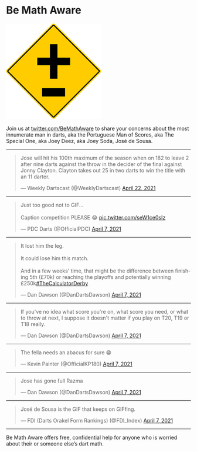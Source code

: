 # Be Math Aware

![Be Math Aware logo](bemathaware-transparent.png "Be Math Aware logo")

Join us at [twitter.com/BeMathAware](https://twitter.com/bemathaware) to share your concerns about the most innumerate man in darts, aka the Portuguese Man of Scores, aka The Special One, aka Joey Deez, aka Joey Soda, José de Sousa.

---

<blockquote class="twitter-tweet"><p lang="en" dir="ltr">Jose will hit his 100th maximum of the season when on 182 to leave 2 after nine darts against the throw in the decider of the final against Jonny Clayton. Clayton takes out 25 in two darts to win the title with an 11 darter.</p>&mdash; Weekly Dartscast (@WeeklyDartscast) <a href="https://twitter.com/WeeklyDartscast/status/1385339896060055553?ref_src=twsrc%5Etfw">April 22, 2021</a></blockquote>

---

<blockquote class="twitter-tweet"><p lang="en" dir="ltr">Just too good not to GIF...<br><br>Caption competition PLEASE 😂 <a href="https://t.co/seW1ce0sIz">pic.twitter.com/seW1ce0sIz</a></p>&mdash; PDC Darts (@OfficialPDC) <a href="https://twitter.com/OfficialPDC/status/1379901652690472961?ref_src=twsrc%5Etfw">April 7, 2021</a></blockquote>

---

<blockquote class="twitter-tweet"><p lang="en" dir="ltr">It lost him the leg.<br><br>It could lose him this match.<br><br>And in a few weeks&#39; time, that might be the difference between finishing 5th (£70k) or reaching the playoffs and potentially winning £250k<a href="https://twitter.com/hashtag/TheCalculatorDerby?src=hash&amp;ref_src=twsrc%5Etfw">#TheCalculatorDerby</a></p>&mdash; Dan Dawson (@DanDartsDawson) <a href="https://twitter.com/DanDartsDawson/status/1379900550263803912?ref_src=twsrc%5Etfw">April 7, 2021</a></blockquote>

---

<blockquote class="twitter-tweet"><p lang="en" dir="ltr">If you&#39;ve no idea what score you&#39;re on, what score you need, or what to throw at next, I suppose it doesn&#39;t matter if you play on T20, T19 or T18 really.</p>&mdash; Dan Dawson (@DanDartsDawson) <a href="https://twitter.com/DanDartsDawson/status/1379898925767856133?ref_src=twsrc%5Etfw">April 7, 2021</a></blockquote>

---

<blockquote class="twitter-tweet"><p lang="en" dir="ltr">The fella needs an abacus for sure 😁</p>&mdash; Kevin Painter (@OfficialKP180) <a href="https://twitter.com/OfficialKP180/status/1379900757357563907?ref_src=twsrc%5Etfw">April 7, 2021</a></blockquote>

---

<blockquote class="twitter-tweet"><p lang="en" dir="ltr">Jose has gone full Razma</p>&mdash; Dan Dawson (@DanDartsDawson) <a href="https://twitter.com/DanDartsDawson/status/1379899185001066497?ref_src=twsrc%5Etfw">April 7, 2021</a></blockquote>

---

<blockquote class="twitter-tweet"><p lang="en" dir="ltr">José de Sousa is the GIF that keeps on GIFfing.</p>&mdash; FDI (Darts Orakel Form Rankings) (@FDI_Index) <a href="https://twitter.com/FDI_Index/status/1379900505401524224?ref_src=twsrc%5Etfw">April 7, 2021</a></blockquote>

---

Be Math Aware offers free, confidential help for anyone who is worried about their or someone else’s dart math.
